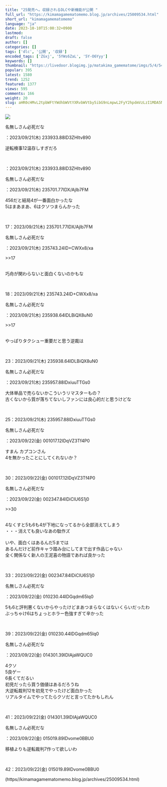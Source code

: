 ```yaml
---
title: "25発売へ。収録されるDLCや新機能が公開 "
full_url: "https://kimamagamematomemo.blog.jp/archives/25009534.html"
short_url: "kimamagamematomemo"
language: "ja"
date: 2023-10-10T15:00:32+0900
lastmod: 
draft: false
author: []
categories: []
tags: ['dlc', '公開', '収録']
encoded_tags: ['ZGxj', '5YWs6ZaL', '5Y-O6Yyy']
keywords: []
thumbnail: "https://livedoor.blogimg.jp/matakima_gamematome/imgs/5/4/545b8d98.jpg"
popular: 395
latest: 1580
trend: 1252
featured: 1377
views: 595
comments: 166
weight: 20
slug: aHR0cHMvL2tpbWFtYWdhbWVtYXRvbWVtby5ibG9nLmpwL2FyY2hpdmVzLzI1MDA5NTM0Lmh0bWw=
---
```


![](https://livedoor.blogimg.jp/matakima_gamematome/imgs/5/4/545b8d98.jpg)

<div><p id='resuname2' class='ui-sortable-handle'>名無しさん必死だな </p>：2023/09/21(木) 233933.88ID3ZHltv890<p id='surebody2' class='surebody_3ZHltv890' name='surebodymain'>逆転検事12温存しすぎだろ</p><br><p>：2023/09/21(木) 233933.88ID3ZHltv890</p><p id='resuname17' class='ui-sortable-handle'>名無しさん必死だな </p>：2023/09/21(木) 235701.77IDX/Ajlb7FM<p id='surebody17' class='surebody_XAjlb7FM' name='surebodymain'>456だと結局4が一番面白かったな <br> 5はまあまあ、6はクソつまらんかった</p><br><p>17：2023/09/21(木) 235701.77IDX/Ajlb7FM</p><p id='resuname18' class='ui-sortable-handle'>名無しさん必死だな </p>：2023/09/21(木) 235743.24ID+CWXx8/xa<p id='surebody18' class='surebody_CWXx8xa' name='surebodymain'><p class='ui-sortable-handle'>>>17</p> <br> 巧舟が関わらないと面白くないのかもな</p><br><p>18：2023/09/21(木) 235743.24ID+CWXx8/xa</p><p id='resuname23' class='ui-sortable-handle'>名無しさん必死だな </p>：2023/09/21(木) 235938.64IDLBiQX8uN0<p id='surebody23' class='surebody_LBiQX8uN0' name='surebodymain'><p class='ui-sortable-handle'>>>17</p> <br> やっぱりタクシュー重要だと思う逆裁は</p><br><p>23：2023/09/21(木) 235938.64IDLBiQX8uN0</p><p id='resuname25' class='ui-sortable-handle'>名無しさん必死だな </p>：2023/09/21(木) 235957.88IDxiuuTTGs0<p id='surebody25' class='surebody_xiuuTTGs0' name='surebodymain'>大体単品で売らないかこういうリマスターもの？ <br> 古くないから質が落ちてないしファンには良心的だと思うけどな</p><br><p>25：2023/09/21(木) 235957.88IDxiuuTTGs0</p><p id='resuname30' class='ui-sortable-handle'>名無しさん必死だな </p>：2023/09/22(金) 001017.12IDqVZ3Tf4P0<p id='surebody30' class='surebody_qVZ3Tf4P0' name='surebodymain'>すまん カプコンさん <br> 4を無かったことにしてくれないか？</p><br><p>30：2023/09/22(金) 001017.12IDqVZ3Tf4P0</p><p id='resuname33' class='ui-sortable-handle'>名無しさん必死だな </p>：2023/09/22(金) 002347.84IDiCIU6S1j0<p id='surebody33' class='surebody_iCIU6S1j0' name='surebodymain'><p class='ui-sortable-handle'>>>30</p> <br> 4なくすと5も6も4が下地になってるから全部消えてしまう <br> ・・・消えても良いなあの駄作ズ <br> <br> いや、面白くはあるんだ5までは <br> あるんだけど前作キャラ踏み台にしてまで出す作品じゃない <br> 全く関係なく新人の王泥喜の物語であれば良かった</p><br><p>33：2023/09/22(金) 002347.84IDiCIU6S1j0</p><p id='resuname39' class='ui-sortable-handle'>名無しさん必死だな </p>：2023/09/22(金) 010230.44IDGqdm65lq0<p id='surebody39' class='surebody_Gqdm65lq0' name='surebodymain'>5も6と評判悪くないからやったけどまあつまらなくはないくらいだったわ <br> ぶっちゃけ6はちょっとホラー色強すぎて辛かった</p><br><p>39：2023/09/22(金) 010230.44IDGqdm65lq0</p><p id='resuname41' class='ui-sortable-handle'>名無しさん必死だな </p>：2023/09/22(金) 014301.39IDIAjaWQUC0<p id='surebody41' class='surebody_IAjaWQUC0' name='surebodymain'>4クソ<br> 5良ゲー <br> 6長くてだるい <br> 初見だったら買う価値はあるだろうね <br> 大逆転裁判12を初見でやったけど面白かった <br> リアルタイムでやってたらクソだと言ってたかもしれん</p><br><p>41：2023/09/22(金) 014301.39IDIAjaWQUC0</p><p id='resuname42' class='ui-sortable-handle'>名無しさん必死だな </p>：2023/09/22(金) 015019.89IDvome0BBU0<p id='surebody42' class='surebody_vome0BBU0' name='surebodymain'>移植よりも逆転裁判7作って欲しいわ</p><br><p>42：2023/09/22(金) 015019.89IDvome0BBU0</p><p id='preview_dispAffi'></p></div>

(https//kimamagamematomemo.blog.jp/archives/25009534.html)
